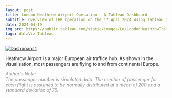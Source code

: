 ```yaml
---
layout: post
title: London Heathrow Airport Operation – A Tableau Dashboard
subtitle: Overview of LHR Operation on the 17 Apri 2024 using Tableau Dashboard
date: 2024-04-19
img_src: https://public.tableau.com/static/images/Lo/LondonHeathrowTrafficFlow-17April2024/Dashboard1/1_rss.png
tags: dataViz Tableau
---
```


<div>
<div class='tableauPlaceholder' id='viz1713564621090' style='position: relative'>
<noscript>
    <a href='#'><img alt='Dashboard 1 ' src='https:&#47;&#47;public.tableau.com&#47;static&#47;images&#47;Lo&#47;LondonHeathrowTrafficFlow-17April2024&#47;Dashboard1&#47;1_rss.png' style='border: none' />
    </a>
</noscript>

<object class='tableauViz'  style='display:none;'><param name='host_url' value='https%3A%2F%2Fpublic.tableau.com%2F' /> <param name='embed_code_version' value='3' /> <param name='site_root' value='' /><param name='name' value='LondonHeathrowTrafficFlow-17April2024&#47;Dashboard1' /><param name='tabs' value='no' /><param name='toolbar' value='yes' /><param name='static_image' value='https:&#47;&#47;public.tableau.com&#47;static&#47;images&#47;Lo&#47;LondonHeathrowTrafficFlow-17April2024&#47;Dashboard1&#47;1.png' /> <param name='animate_transition' value='yes' /><param name='display_static_image' value='yes' /><param name='display_spinner' value='yes' /><param name='display_overlay' value='yes' /><param name='display_count' value='yes' /><param name='language' value='en-GB' />
</object>

</div>                
<script type='text/javascript'>                    var divElement = document.getElementById('viz1713564621090');                    var vizElement = divElement.getElementsByTagName('object')[0];                    if ( divElement.offsetWidth > 800 ) { vizElement.style.width='1000px';vizElement.style.height='827px';} else if ( divElement.offsetWidth > 500 ) { vizElement.style.width='1000px';vizElement.style.height='827px';} else { vizElement.style.width='100%';vizElement.style.height='1827px';}                     var scriptElement = document.createElement('script');                    scriptElement.src = 'https://public.tableau.com/javascripts/api/viz_v1.js';                    vizElement.parentNode.insertBefore(scriptElement, vizElement);                
</script>
</div>

Heathrow Airport is a major European air traffice hub. As shown in the visualisation, most passengers are flying to and from continental Europe.

<span style="color:#8F8F8F">*Author's Note:<br>The passenger number is simulated data. The number of passenger for each flight is assumed to be normally distributed at a mean of 200 and a standard deviation of 75.*</span>
